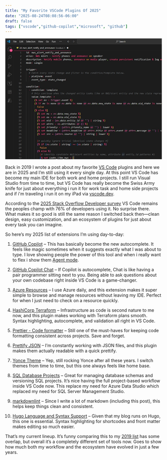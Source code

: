 ```yaml
---
title: "My Favorite VSCode Plugins Of 2025"
date: "2025-08-24T08:08:56-06:00"
draft: false
tags: ["vscode","github-copilot","microsoft", "github"]
---
```

![Yonce Theme](Yonce.jpg)

Back in 2019 I wrote a post about my favorite [VS Code](https://code.visualstudio.com/) plugins and here we are in 2025 and I’m still using it every single day. At this point VS Code has become my main IDE for both work and home projects. I still run Visual Studio from time to time, but VS Code has really become the Swiss Army knife for just about everything i run it for work task and home side projects and if i'm traveling i run it on my iPad via [vscode.dev](https://vscode.dev/).  

According to the [2025 Stack Overflow Developer survey](https://survey.stackoverflow.co/2025/technology#1-dev-id-es) VS Code remains the peoples champ with 76% of developers using it. No surprise there. What makes it so good is still the same reason I switched back then—clean design, easy customization, and an ecosystem of plugins for just about every task you can imagine.  

So here’s my 2025 list of extensions I’m using day-to-day:  

1. [GitHub Copilot](https://marketplace.visualstudio.com/items?itemName=GitHub.copilot) – This has basically become the new autocomplete. It feels like magic sometimes when it suggests exactly what I was about to type. I love showing people the power of this tool and when i really want to flex i show them [Agent mode](https://github.com/newsroom/press-releases/agent-mode).

1. [GitHub Copilot Chat](https://marketplace.visualstudio.com/items?itemName=GitHub.copilot-chat) – If Copilot is autocomplete, Chat is like having a pair programmer sitting next to you. Being able to ask questions about your own codebase right inside VS Code is a game-changer.  

1. [Azure Resources](https://marketplace.visualstudio.com/items?itemName=ms-azuretools.vscode-azureresourcegroups) – I use Azure daily, and this extension makes it super simple to browse and manage resources without leaving my IDE. Perfect for when I just need to check on a resource quickly.  

1. [HashiCorp Terraform](https://marketplace.visualstudio.com/items?itemName=HashiCorp.terraform) – Infrastructure as code is second nature to me now, and this plugin makes working with Terraform plans smooth. Syntax highlighting, autocomplete, and validation all right in VS Code.  

1. [Prettier - Code formatter](https://marketplace.visualstudio.com/items?itemName=esbenp.prettier-vscode) – Still one of the must-haves for keeping code formatting consistent across projects. Save and forget.  

1. [Prettify JSON](https://marketplace.visualstudio.com/items?itemName=mohsen1.prettify-json) – I’m constantly working with JSON files, and this plugin makes them actually readable with a quick prettify.  

1. [Yonce Theme](https://marketplace.visualstudio.com/items?itemName=minamarkham.yonce-theme) – Yep, still rocking Yonce after all these years. I switch themes from time to time, but this one always feels like home base.  

1. [SQL Database Projects](https://marketplace.visualstudio.com/items?itemName=ms-mssql.sql-database-projects-vscode) – Great for managing database schemas and versioning SQL projects. It’s nice having the full project-based workflow inside VS Code now.  This replace my need for Azure Data Studio which replaced my need for SQL Server Management Studio.

1. [markdownlint](https://marketplace.visualstudio.com/items?itemName=DavidAnson.vscode-markdownlint) – Since I write a lot of markdown (including this post), this helps keep things clean and consistent.  

1. [Hugo Language and Syntax Support](https://marketplace.visualstudio.com/items?itemName=budparr.language-hugo-vscode) – Given that my blog runs on Hugo, this one is essential. Syntax highlighting for shortcodes and front matter makes editing so much easier.  

That’s my current lineup. It’s funny comparing this to my [2019 list](/blog/my-favorite-vscode-plugins-of-2019/) has some overlap, but overall it’s a completely different set of tools now. Goes to show how much both my workflow and the ecosystem have evolved in just a few years.